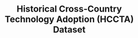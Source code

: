 ---
layout: default
citation: 'Comin, D. and Hohijn B., "Cross-Country Technological Adoption: Making
  the Theories Face the Facts". Journal of Monetary Economics, January 2004, pp. 39-83.'
contributors: NBER
cost: None
description: This Historical Cross Country Technology Adoption Dataset is a dataset
  that was collected to allow for the analysis of the adoption patterns of some of
  the major technologies introduced in the past 250 years across the World's leading
  industrialized economies.
documentation: https://www.nber.org/hccta/hcctadhelp.pdf
last_edit: Mon, 19 Jun 2023 16:35:43 GMT
location: https://www.nber.org/research/data/historical-cross-country-technology-adoption-hccta-dataset
maintained_by: Diego A. Comin, diego.comin@nyu.edu, Bart Hobijin, bart.hobijn@ny.frb.org
open_access: 'FALSE'
related_publications: 'Comin, D. and Hohijn B., "Cross-Country Technological Adoption:
  Making the Theories Face the Facts". Journal of Monetary Economics, January 2004,
  pp. 39-83.'
shortname: historical_cross_county
tags:
- geography
- technology
- adoption
- metrics
title: Historical Cross-Country Technology Adoption (HCCTA) Dataset
uuid: 602ecd9b-4b5d-45f6-9ee2-16c6d83aeb9f
versioning: 'FALSE'
---